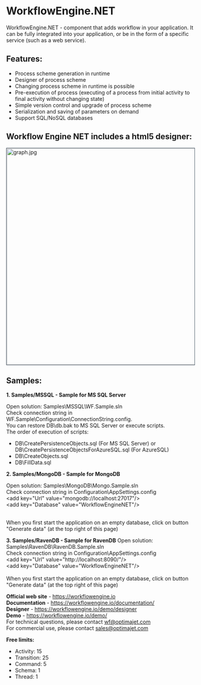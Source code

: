 WorkflowEngine.NET
==================

WorkflowEngine.NET - component that adds workflow in your application. It can be fully integrated into your application, or be in the form of a specific service (such as a web service).

<h2>Features:</h2>
<ul>
<li>Process scheme generation in runtime</li>
<li>Designer of process scheme</li>
<li>Changing process scheme in runtime is possible</li>
<li>Pre-execution of process (executing of a process from initial activity to final activity without changing state) </li>
<li>Simple version control and upgrade of process scheme</li>
<li>Serialization and saving of parameters on demand</li>
<li>Support SQL/NoSQL databases</li>
</ul>

<h2>Workflow Engine NET includes a html5 designer:</h2>
<a href="https://workflowengine.io/demo/designer"><img src="https://workflowengine.io/images/schemes/scheme.png" alt="graph.jpg" width="580" style="
    border: 1px solid;
    border-color: #3e4d5c;"></a>

<h2>Samples:</h2>

<b>1. Samples/MSSQL - Sample for MS SQL Server</b>

Open solution: Samples\MSSQL\WF.Sample.sln<br/>
Check connection string in WF.Sample\Configuration\ConnectionString.config.<br/>
You can restore DB\db.bak to MS SQL Server or execute scripts.<br/>
The order of execution of scripts:
<ul>
<li>DB\CreatePersistenceObjects.sql (For MS SQL Server) or DB\CreatePersistenceObjectsForAzureSQL.sql (For AzureSQL)</li>
<li>DB\CreateObjects.sql</li>
<li>DB\FillData.sql</li>
</ul>

<b>2. Samples/MongoDB - Sample for MongoDB</b>

Open solution: Samples\MongoDB\Mongo.Sample.sln<br/>
Check connection string in Configuration\AppSettings.config<br/>
&lt;add key="Url" value="mongodb://localhost:27017"/&gt;<br/>
&lt;add key="Database" value="WorkflowEngineNET"/&gt;<br/><br/>

When you first start the application on an empty database, click on button "Generate data" (at the top right of this page)


<b>3. Samples/RavenDB - Sample for RavenDB</b>
Open solution: Samples\RavenDB\RavenDB.Sample.sln<br/>
Check connection string in Configuration\AppSettings.config<br/>
&lt;add key="Url" value="http://localhost:8090/"/&gt;<br/>
&lt;add key="Database" value="WorkflowEngineNET"/&gt;<br/><br/>
When you first start the application on an empty database, click on button "Generate data" (at the top right of this page)


<b>Official web site</b> - <a href="https://workflowengine.io">https://workflowengine.io</a><br/>
<b>Documentation</b> - <a href="https://workflowengine.io/documentation/">https://workflowengine.io/documentation/</a><br/>
<b>Designer</b> - <a href="https://workflowengine.io/demo/designer">https://workflowengine.io/demo/designer</a><br/>
<b>Demo</b> - <a href="https://workflowengine.io/demo/">https://workflowengine.io/demo/</a><br/>
For technical questions, please contact <a href="mailto:wf@optimajet.com?subject=Question from github">wf@optimajet.com</a><br/>
For commercial use, please contact <a href="mailto:sales@optimajet.com?subject=Question from github">sales@optimajet.com</a><br/>

<b>Free limits:</b>
<ul>
<li>Activity: 15</li>
<li>Transition: 25</li>
<li>Command: 5</li>
<li>Schema: 1</li>
<li>Thread: 1</li>
</ul>
